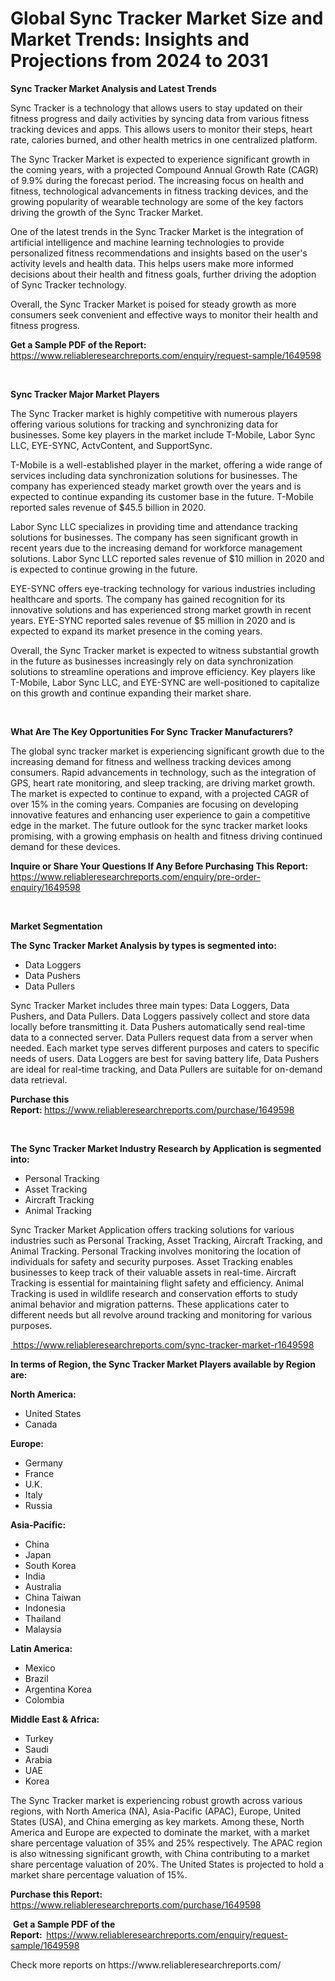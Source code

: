 <p><h1>Global Sync Tracker Market Size and Market Trends: Insights and Projections from 2024 to 2031</h1></p><p><strong>Sync Tracker Market Analysis and Latest Trends</strong></p>
<p><p>Sync Tracker is a technology that allows users to stay updated on their fitness progress and daily activities by syncing data from various fitness tracking devices and apps. This allows users to monitor their steps, heart rate, calories burned, and other health metrics in one centralized platform.</p><p>The Sync Tracker Market is expected to experience significant growth in the coming years, with a projected Compound Annual Growth Rate (CAGR) of 9.9% during the forecast period. The increasing focus on health and fitness, technological advancements in fitness tracking devices, and the growing popularity of wearable technology are some of the key factors driving the growth of the Sync Tracker Market.</p><p>One of the latest trends in the Sync Tracker Market is the integration of artificial intelligence and machine learning technologies to provide personalized fitness recommendations and insights based on the user's activity levels and health data. This helps users make more informed decisions about their health and fitness goals, further driving the adoption of Sync Tracker technology.</p><p>Overall, the Sync Tracker Market is poised for steady growth as more consumers seek convenient and effective ways to monitor their health and fitness progress.</p></p>
<p><strong>Get a Sample PDF of the Report:&nbsp;</strong> <a href="https://www.reliableresearchreports.com/enquiry/request-sample/1649598">https://www.reliableresearchreports.com/enquiry/request-sample/1649598</a></p>
<p>&nbsp;</p>
<p><strong>Sync Tracker Major Market Players</strong></p>
<p><p>The Sync Tracker market is highly competitive with numerous players offering various solutions for tracking and synchronizing data for businesses. Some key players in the market include T-Mobile, Labor Sync LLC, EYE-SYNC, ActvContent, and SupportSync.</p><p>T-Mobile is a well-established player in the market, offering a wide range of services including data synchronization solutions for businesses. The company has experienced steady market growth over the years and is expected to continue expanding its customer base in the future. T-Mobile reported sales revenue of $45.5 billion in 2020.</p><p>Labor Sync LLC specializes in providing time and attendance tracking solutions for businesses. The company has seen significant growth in recent years due to the increasing demand for workforce management solutions. Labor Sync LLC reported sales revenue of $10 million in 2020 and is expected to continue growing in the future.</p><p>EYE-SYNC offers eye-tracking technology for various industries including healthcare and sports. The company has gained recognition for its innovative solutions and has experienced strong market growth in recent years. EYE-SYNC reported sales revenue of $5 million in 2020 and is expected to expand its market presence in the coming years.</p><p>Overall, the Sync Tracker market is expected to witness substantial growth in the future as businesses increasingly rely on data synchronization solutions to streamline operations and improve efficiency. Key players like T-Mobile, Labor Sync LLC, and EYE-SYNC are well-positioned to capitalize on this growth and continue expanding their market share.</p></p>
<p>&nbsp;</p>
<p><strong>What Are The Key Opportunities For Sync Tracker Manufacturers?</strong></p>
<p><p>The global sync tracker market is experiencing significant growth due to the increasing demand for fitness and wellness tracking devices among consumers. Rapid advancements in technology, such as the integration of GPS, heart rate monitoring, and sleep tracking, are driving market growth. The market is expected to continue to expand, with a projected CAGR of over 15% in the coming years. Companies are focusing on developing innovative features and enhancing user experience to gain a competitive edge in the market. The future outlook for the sync tracker market looks promising, with a growing emphasis on health and fitness driving continued demand for these devices.</p></p>
<p><strong>Inquire or Share Your Questions If Any Before Purchasing This Report:</strong> <a href="https://www.reliableresearchreports.com/enquiry/pre-order-enquiry/1649598">https://www.reliableresearchreports.com/enquiry/pre-order-enquiry/1649598</a></p>
<p>&nbsp;</p>
<p><strong>Market Segmentation</strong></p>
<p><strong>The Sync Tracker Market Analysis by types is segmented into:</strong></p>
<p><ul><li>Data Loggers</li><li>Data Pushers</li><li>Data Pullers</li></ul></p>
<p><p>Sync Tracker Market includes three main types: Data Loggers, Data Pushers, and Data Pullers. Data Loggers passively collect and store data locally before transmitting it. Data Pushers automatically send real-time data to a connected server. Data Pullers request data from a server when needed. Each market type serves different purposes and caters to specific needs of users. Data Loggers are best for saving battery life, Data Pushers are ideal for real-time tracking, and Data Pullers are suitable for on-demand data retrieval.</p></p>
<p><strong>Purchase this Report:&nbsp;</strong><a href="https://www.reliableresearchreports.com/purchase/1649598">https://www.reliableresearchreports.com/purchase/1649598</a></p>
<p>&nbsp;</p>
<p><strong>The Sync Tracker Market Industry Research by Application is segmented into:</strong></p>
<p><ul><li>Personal Tracking</li><li>Asset Tracking</li><li>Aircraft Tracking</li><li>Animal Tracking</li></ul></p>
<p><p>Sync Tracker Market Application offers tracking solutions for various industries such as Personal Tracking, Asset Tracking, Aircraft Tracking, and Animal Tracking. Personal Tracking involves monitoring the location of individuals for safety and security purposes. Asset Tracking enables businesses to keep track of their valuable assets in real-time. Aircraft Tracking is essential for maintaining flight safety and efficiency. Animal Tracking is used in wildlife research and conservation efforts to study animal behavior and migration patterns. These applications cater to different needs but all revolve around tracking and monitoring for various purposes.</p></p>
<p><a href="https://www.reliableresearchreports.com/sync-tracker-market-r1649598">&nbsp;https://www.reliableresearchreports.com/sync-tracker-market-r1649598</a></p>
<p><strong>In terms of Region, the Sync Tracker Market Players available by Region are:</strong></p>
<p>
    <p> <strong> North America: </strong>
        <ul>
            <li>United States</li>
            <li>Canada</li>
        </ul>
        </p> 
    <p> <strong> Europe: </strong>
        <ul>
            <li>Germany</li>
            <li>France</li>
            <li>U.K.</li>
            <li>Italy</li>
            <li>Russia</li>
        </ul>
        </p> 
    <p> <strong> Asia-Pacific: </strong>
        <ul>
            <li>China</li>
            <li>Japan</li>
            <li>South Korea</li>
            <li>India</li>
            <li>Australia</li>
            <li>China Taiwan</li>
            <li>Indonesia</li>
            <li>Thailand</li>
            <li>Malaysia</li>
        </ul>
        </p> 
    <p> <strong> Latin America: </strong>
        <ul>
            <li>Mexico</li>
            <li>Brazil</li>
            <li>Argentina Korea</li>
            <li>Colombia</li>
        </ul>
        </p> 
    <p> <strong> Middle East & Africa: </strong>
        <ul>
            <li>Turkey</li>
            <li>Saudi</li>
            <li>Arabia</li>
            <li>UAE</li>
            <li>Korea</li>
        </ul>
    </p>
    </p>
<p><p>The Sync Tracker market is experiencing robust growth across various regions, with North America (NA), Asia-Pacific (APAC), Europe, United States (USA), and China emerging as key markets. Among these, North America and Europe are expected to dominate the market, with a market share percentage valuation of 35% and 25% respectively. The APAC region is also witnessing significant growth, with China contributing to a market share percentage valuation of 20%. The United States is projected to hold a market share percentage valuation of 15%.</p></p>
<p><strong>Purchase this Report: </strong><a href="https://www.reliableresearchreports.com/purchase/1649598">https://www.reliableresearchreports.com/purchase/1649598</a></p>
<p>&nbsp;<strong>Get a Sample PDF of the Report:&nbsp;&nbsp;</strong><a href="https://www.reliableresearchreports.com/enquiry/request-sample/1649598">https://www.reliableresearchreports.com/enquiry/request-sample/1649598</a></p>
<p><strong></strong></p>
<p>Check more reports on https://www.reliableresearchreports.com/</p>